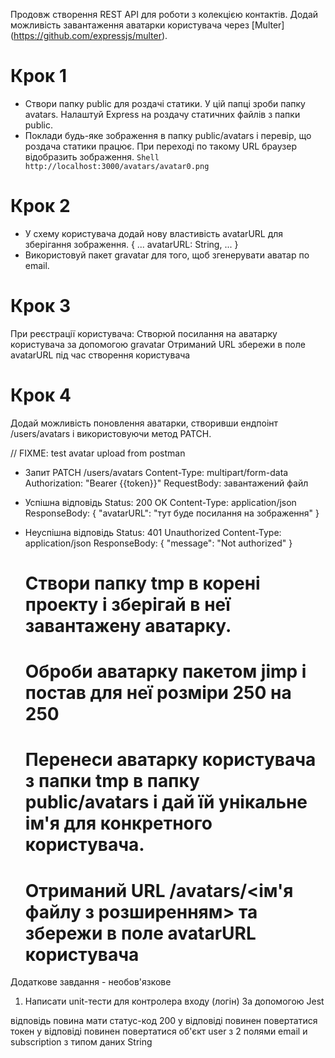 Продовж створення REST API для роботи з колекцією контактів. Додай можливість завантаження аватарки користувача через [Multer] (https://github.com/expressjs/multer).

# Крок 1
+ Створи папку public для роздачі статики. У цій папці зроби папку avatars. Налаштуй Express на роздачу статичних файлів з папки public.
+ Поклади будь-яке зображення в папку public/avatars і перевір, що роздача статики працює. При переході по такому URL браузер відобразить зображення.
`Shell http://localhost:3000/avatars/avatar0.png`

# Крок 2
   + У схему користувача додай нову властивість avatarURL для зберігання зображення.
{  ...
  avatarURL: String,
  ... }
  + Використовуй пакет gravatar для того, щоб згенерувати аватар по email.

# Крок 3
При реєстрації користувача:
Створюй посилання на аватарку користувача за допомогою gravatar
Отриманий URL збережи в поле avatarURL під час створення користувача

# Крок 4
Додай можливість поновлення аватарки, створивши ендпоінт /users/avatars і використовуючи метод PATCH.

// FIXME: test
avatar upload from postman
- Запит
PATCH /users/avatars
Content-Type: multipart/form-data
Authorization: "Bearer {{token}}"
RequestBody: завантажений файл

- Успішна відповідь
Status: 200 OK
Content-Type: application/json
ResponseBody: {
  "avatarURL": "тут буде посилання на зображення"
}

- Неуспішна відповідь
Status: 401 Unauthorized
Content-Type: application/json
ResponseBody: {
  "message": "Not authorized"
}

  # Створи папку tmp в корені проекту і зберігай в неї завантажену аватарку.
   # Оброби аватарку пакетом jimp і постав для неї розміри 250 на 250
   # Перенеси аватарку користувача з папки tmp в папку public/avatars і дай їй унікальне ім'я для конкретного користувача.
   # Отриманий URL /avatars/<ім'я файлу з розширенням> та збережи в поле avatarURL користувача

Додаткове завдання - необов'язкове
1. Написати unit-тести для контролера входу (логін)
За допомогою Jest

відповідь повина мати статус-код 200
у відповіді повинен повертатися токен
у відповіді повинен повертатися об'єкт user з 2 полями email и subscription з типом даних String
